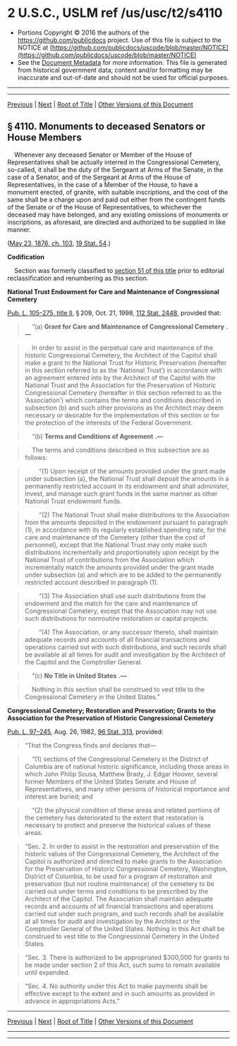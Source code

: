 ---
---

# 2 U.S.C., USLM ref /us/usc/t2/s4110

* Portions Copyright © 2016 the authors of the https://github.com/publicdocs project.
  Use of this file is subject to the NOTICE at [https://github.com/publicdocs/uscode/blob/master/NOTICE](https://github.com/publicdocs/uscode/blob/master/NOTICE)
* See the [Document Metadata](././../../../../..//README.md) for more information.
  This file is generated from historical government data; content and/or formatting may be inaccurate and out-of-date and should not be used for official purposes.

----------
----------

[Previous](./../../../../..//us/usc/t2/ch41/schI/m__us_usc_t2_s4109.md) | [Next](./../../../../..//us/usc/t2/ch41/schII/m__us_usc_t2_ch41_schII.md) | [Root of Title](./../../../../../) | [Other Versions of this Document](https://publicdocs.github.io/go/links?ns=uslm&ref=%2Fus%2Fusc%2Ft2%2Fs4110)

## § 4110. Monuments to deceased Senators or House Members

    Whenever any deceased Senator or Member of the House of Representatives shall be actually interred in the Congressional Cemetery, so-called, it shall be the duty of the Sergeant at Arms of the Senate, in the case of a Senator, and of the Sergeant at Arms of the House of Representatives, in the case of a Member of the House, to have a monument erected, of granite, with suitable inscriptions, and the cost of the same shall be a charge upon and paid out either from the contingent funds of the Senate or of the House of Representatives, to whichever the deceased may have belonged, and any existing omissions of monuments or inscriptions, as aforesaid, are directed and authorized to be supplied in like manner.

([May 23, 1876, ch. 103][/us/act/1876-05-23/ch103], [19 Stat. 54][/us/stat/19/54].)

 __Codification__ 

    Section was formerly classified to [section 51 of this title][/us/usc/t2/s51] prior to editorial reclassification and renumbering as this section.

 __National Trust Endowment for Care and Maintenance of Congressional Cemetery__ 

[Pub. L. 105–275, title II][/us/pl/105/275/tII], § 209, Oct. 21, 1998, [112 Stat. 2448][/us/stat/112/2448], provided that:

>     “(a)  __Grant for Care and Maintenance of Congressional Cemetery__  __.—__ 

>     In order to assist in the perpetual care and maintenance of the historic Congressional Cemetery, the Architect of the Capitol shall make a grant to the National Trust for Historic Preservation (hereafter in this section referred to as the ‘National Trust’) in accordance with an agreement entered into by the Architect of the Capitol with the National Trust and the Association for the Preservation of Historic Congressional Cemetery (hereafter in this section referred to as the ‘Association’) which contains the terms and conditions described in subsection (b) and such other provisions as the Architect may deem necessary or desirable for the implementation of this section or for the protection of the interests of the Federal Government.

>     “(b)  __Terms and Conditions of Agreement__  __.—__ 

>     The terms and conditions described in this subsection are as follows:

>         “(1) Upon receipt of the amounts provided under the grant made under subsection (a), the National Trust shall deposit the amounts in a permanently restricted account in its endowment and shall administer, invest, and manage such grant funds in the same manner as other National Trust endowment funds.

>         “(2) The National Trust shall make distributions to the Association from the amounts deposited in the endowment pursuant to paragraph (1), in accordance with its regularly established spending rate, for the care and maintenance of the Cemetery (other than the cost of personnel), except that the National Trust may only make such distributions incrementally and proportionately upon receipt by the National Trust of contributions from the Association which incrementally match the amounts provided under the grant made under subsection (a) and which are to be added to the permanently restricted account described in paragraph (1).

>         “(3) The Association shall use such distributions from the endowment and the match for the care and maintenance of Congressional Cemetery, except that the Association may not use such distributions for nonroutine restoration or capital projects.

>         “(4) The Association, or any successor thereto, shall maintain adequate records and accounts of all financial transactions and operations carried out with such distributions, and such records shall be available at all times for audit and investigation by the Architect of the Capitol and the Comptroller General.

>     “(c)  __No Title in United States__  __.—__ 

>     Nothing in this section shall be construed to vest title to the Congressional Cemetery in the United States.”

 __Congressional Cemetery; Restoration and Preservation; Grants to the Association for the Preservation of Historic Congressional Cemetery__ 

[Pub. L. 97–245][/us/pl/97/245], Aug. 26, 1982, [96 Stat. 313][/us/stat/96/313], provided: 

> “That the Congress finds and declares that—

>     “(1) sections of the Congressional Cemetery in the District of Columbia are of national historic significance, including those areas in which John Philip Sousa, Matthew Brady, J. Edgar Hoover, several former Members of the United States Senate and House of Representatives, and many other persons of historical importance and interest are buried; and

>     “(2) the physical condition of these areas and related portions of the cemetery has deteriorated to the extent that restoration is necessary to protect and preserve the historical values of these areas.

> “Sec. 2. In order to assist in the restoration and preservation of the historic values of the Congressional Cemetery, the Architect of the Capitol is authorized and directed to make grants to the Association for the Preservation of Historic Congressional Cemetery, Washington, District of Columbia, to be used for a program of restoration and preservation (but not routine maintenance) of the cemetery to be carried out under terms and conditions to be prescribed by the Architect of the Capitol. The Association shall maintain adequate records and accounts of all financial transactions and operations carried out under such program, and such records shall be available at all times for audit and investigation by the Architect or the Comptroller General of the United States. Nothing in this Act shall be construed to vest title to the Congressional Cemetery in the United States.

> “Sec. 3. There is authorized to be appropriated $300,000 for grants to be made under section 2 of this Act, such sums to remain available until expended.

> “Sec. 4. No authority under this Act to make payments shall be effective except to the extent and in such amounts as provided in advance in appropriations Acts.”

----------

[Previous](./../../../../..//us/usc/t2/ch41/schI/m__us_usc_t2_s4109.md) | [Next](./../../../../..//us/usc/t2/ch41/schII/m__us_usc_t2_ch41_schII.md) | [Root of Title](./../../../../../) | [Other Versions of this Document](https://publicdocs.github.io/go/links?ns=uslm&ref=%2Fus%2Fusc%2Ft2%2Fs4110)

----------
----------

[/us/act/1876-05-23/ch103]: https://publicdocs.github.io/go/links?ns=uslm&ref=%2Fus%2Fact%2F1876-05-23%2Fch103
[/us/stat/19/54]: https://publicdocs.github.io/go/links?ns=uslm&ref=%2Fus%2Fstat%2F19%2F54
[/us/usc/t2/s51]: https://publicdocs.github.io/go/links?ns=uslm&ref=%2Fus%2Fusc%2Ft2%2Fs51
[/us/pl/105/275/tII]: https://publicdocs.github.io/go/links?ns=uslm&ref=%2Fus%2Fpl%2F105%2F275%2FtII
[/us/stat/112/2448]: https://publicdocs.github.io/go/links?ns=uslm&ref=%2Fus%2Fstat%2F112%2F2448
[/us/pl/97/245]: https://publicdocs.github.io/go/links?ns=uslm&ref=%2Fus%2Fpl%2F97%2F245
[/us/stat/96/313]: https://publicdocs.github.io/go/links?ns=uslm&ref=%2Fus%2Fstat%2F96%2F313


